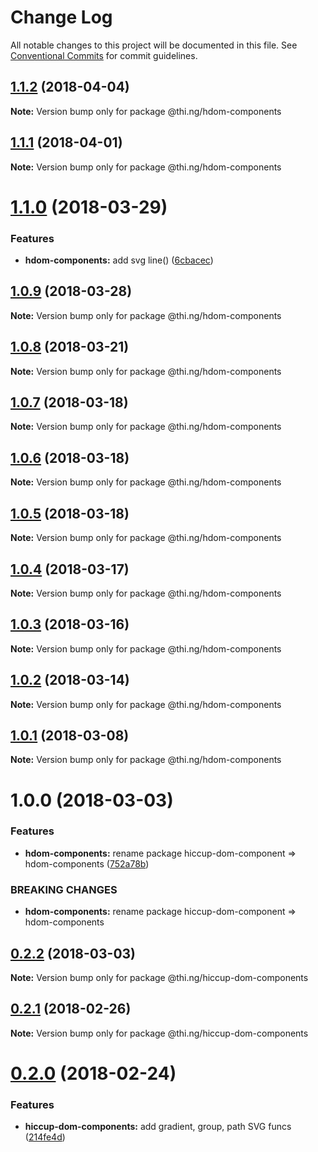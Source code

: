 # Change Log

All notable changes to this project will be documented in this file.
See [Conventional Commits](https://conventionalcommits.org) for commit guidelines.

<a name="1.1.2"></a>
## [1.1.2](https://github.com/thi-ng/umbrella/compare/@thi.ng/hdom-components@1.1.1...@thi.ng/hdom-components@1.1.2) (2018-04-04)




**Note:** Version bump only for package @thi.ng/hdom-components

<a name="1.1.1"></a>
## [1.1.1](https://github.com/thi-ng/umbrella/compare/@thi.ng/hdom-components@1.1.0...@thi.ng/hdom-components@1.1.1) (2018-04-01)




**Note:** Version bump only for package @thi.ng/hdom-components

<a name="1.1.0"></a>
# [1.1.0](https://github.com/thi-ng/umbrella/compare/@thi.ng/hdom-components@1.0.9...@thi.ng/hdom-components@1.1.0) (2018-03-29)


### Features

* **hdom-components:** add svg line() ([6cbacec](https://github.com/thi-ng/umbrella/commit/6cbacec))




<a name="1.0.9"></a>
## [1.0.9](https://github.com/thi-ng/umbrella/compare/@thi.ng/hdom-components@1.0.8...@thi.ng/hdom-components@1.0.9) (2018-03-28)




**Note:** Version bump only for package @thi.ng/hdom-components

<a name="1.0.8"></a>
## [1.0.8](https://github.com/thi-ng/umbrella/compare/@thi.ng/hdom-components@1.0.7...@thi.ng/hdom-components@1.0.8) (2018-03-21)




**Note:** Version bump only for package @thi.ng/hdom-components

<a name="1.0.7"></a>
## [1.0.7](https://github.com/thi-ng/umbrella/compare/@thi.ng/hdom-components@1.0.6...@thi.ng/hdom-components@1.0.7) (2018-03-18)




**Note:** Version bump only for package @thi.ng/hdom-components

<a name="1.0.6"></a>
## [1.0.6](https://github.com/thi-ng/umbrella/compare/@thi.ng/hdom-components@1.0.5...@thi.ng/hdom-components@1.0.6) (2018-03-18)




**Note:** Version bump only for package @thi.ng/hdom-components

<a name="1.0.5"></a>
## [1.0.5](https://github.com/thi-ng/umbrella/compare/@thi.ng/hdom-components@1.0.4...@thi.ng/hdom-components@1.0.5) (2018-03-18)




**Note:** Version bump only for package @thi.ng/hdom-components

<a name="1.0.4"></a>
## [1.0.4](https://github.com/thi-ng/umbrella/compare/@thi.ng/hdom-components@1.0.3...@thi.ng/hdom-components@1.0.4) (2018-03-17)




**Note:** Version bump only for package @thi.ng/hdom-components

<a name="1.0.3"></a>
## [1.0.3](https://github.com/thi-ng/umbrella/compare/@thi.ng/hdom-components@1.0.2...@thi.ng/hdom-components@1.0.3) (2018-03-16)




**Note:** Version bump only for package @thi.ng/hdom-components

<a name="1.0.2"></a>
## [1.0.2](https://github.com/thi-ng/umbrella/compare/@thi.ng/hdom-components@1.0.1...@thi.ng/hdom-components@1.0.2) (2018-03-14)




**Note:** Version bump only for package @thi.ng/hdom-components

<a name="1.0.1"></a>
## [1.0.1](https://github.com/thi-ng/umbrella/compare/@thi.ng/hdom-components@1.0.0...@thi.ng/hdom-components@1.0.1) (2018-03-08)




**Note:** Version bump only for package @thi.ng/hdom-components

<a name="1.0.0"></a>
# 1.0.0 (2018-03-03)


### Features

* **hdom-components:** rename package hiccup-dom-component => hdom-components ([752a78b](https://github.com/thi-ng/umbrella/commit/752a78b))


### BREAKING CHANGES

* **hdom-components:** rename package hiccup-dom-component => hdom-components




<a name="0.2.2"></a>
## [0.2.2](https://github.com/thi-ng/umbrella/compare/@thi.ng/hiccup-dom-components@0.2.1...@thi.ng/hiccup-dom-components@0.2.2) (2018-03-03)




**Note:** Version bump only for package @thi.ng/hiccup-dom-components

<a name="0.2.1"></a>
## [0.2.1](https://github.com/thi-ng/umbrella/compare/@thi.ng/hiccup-dom-components@0.2.0...@thi.ng/hiccup-dom-components@0.2.1) (2018-02-26)




**Note:** Version bump only for package @thi.ng/hiccup-dom-components

<a name="0.2.0"></a>
# [0.2.0](https://github.com/thi-ng/umbrella/compare/@thi.ng/hiccup-dom-components@0.1.0...@thi.ng/hiccup-dom-components@0.2.0) (2018-02-24)


### Features

* **hiccup-dom-components:** add gradient, group, path SVG funcs ([214fe4d](https://github.com/thi-ng/umbrella/commit/214fe4d))
